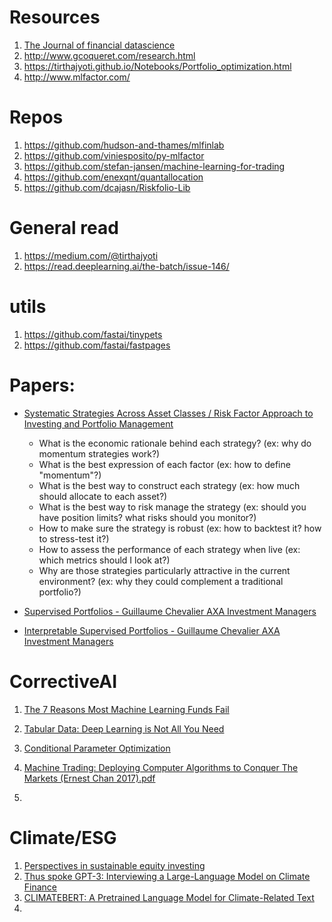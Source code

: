 # Resources
1. [The Journal of financial datascience](https://jfds.pm-research.com/)
2. http://www.gcoqueret.com/research.html
3. https://tirthajyoti.github.io/Notebooks/Portfolio_optimization.html
4. http://www.mlfactor.com/

# Repos
1. https://github.com/hudson-and-thames/mlfinlab
2. https://github.com/viniesposito/py-mlfactor
3. https://github.com/stefan-jansen/machine-learning-for-trading
4. https://github.com/enexqnt/quantallocation
5. https://github.com/dcajasn/Riskfolio-Lib

# General read
1. https://medium.com/@tirthajyoti
2. https://read.deeplearning.ai/the-batch/issue-146/

# utils
1. https://github.com/fastai/tinypets
2. https://github.com/fastai/fastpages

# Papers:
* [Systematic Strategies Across Asset Classes / Risk Factor Approach to Investing and Portfolio Management ](https://www.cmegroup.com/education/files/jpm-systematic-strategies-2013-12-11-1277971.pdf) 
  * What is the economic rationale behind each strategy? (ex: why do momentum strategies work?)
  * What is the best expression of each factor (ex: how to define "momentum"?)
  * What is the best way to construct each strategy (ex: how much should allocate to each asset?)
  * What is the best way to risk manage the strategy (ex: should you have position limits? what risks should you monitor?)
  * How to make sure the strategy is robust (ex: how to backtest it? how to stress-test it?)
  * How to assess the performance of each strategy when live (ex: which metrics should I look at?)
  * Why are those strategies particularly attractive in the current environment? (ex: why they could complement a traditional portfolio?)

* [Supervised Portfolios - Guillaume Chevalier AXA Investment Managers](https://papers.ssrn.com/sol3/papers.cfm?abstract_id=3954109)
* [Interpretable Supervised Portfolios - Guillaume Chevalier AXA Investment Managers](https://papers.ssrn.com/sol3/papers.cfm?abstract_id=4230955)

# CorrectiveAI
1. [The 7 Reasons Most Machine Learning Funds Fail](https://deliverypdf.ssrn.com/delivery.php?ID=554072120067117101097072093091026098102019085079049016085026011127123008027097115018122122053012104056055088025064101127027092009086053083017029085064094124087119062017052092115074064100003003094012030114120017029030028067118007089127127114078004078&EXT=pdf&INDEX=TRUE)

2. [Tabular Data: Deep Learning is Not All You Need](https://arxiv.org/abs/2106.03253)

3. [Conditional Parameter Optimization](https://predictnow.ai/blog/conditional-parameter-optimization-adapting-parameters-to-changing-market-regimes/)

4. [Machine Trading: Deploying Computer Algorithms to Conquer The Markets (Ernest Chan 2017).pdf](https://github.com/gudbrandtandberg/CPSC540Project/blob/master/Machine%20Trading:%20Deploying%20Computer%20Algorithms%20to%20Conquer%20The%20Markets%20(Ernest%20Chan%202017).pdf)
5. 

# Climate/ESG
1. [Perspectives in sustainable equity investing](http://www.esgperspectives.com/)
2. [Thus spoke GPT-3: Interviewing a Large-Language Model on Climate Finance](https://deliverypdf.ssrn.com/delivery.php?ID=804095029085094113003002123095100124027021021048033055068070011029119006066127078030020020060048123063038082068001003099029119105070040000040071016029123065004069095017050009091084126007069090085123099094007127024097110079025103087005085092122017112&EXT=pdf&INDEX=TRUE)
3. [CLIMATEBERT: A Pretrained Language Model for Climate-Related Text](https://deliverypdf.ssrn.com/delivery.php?ID=668089000120110020091010005086103106020020059065037078000115090006105105006099108071022118037001014005040067002074008124116072052021093009085104079090116108109090027014003071083100117108027065086027122083076074105089079024075000068075110001110003021&EXT=pdf&INDEX=TRUE)
3. 
